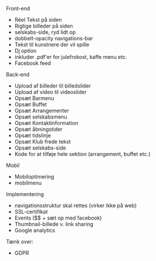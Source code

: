Front-end
- Réel Tekst på siden
- Rigtige billeder på siden
- selskabs-side, ryd lidt op
- dobbelt-opacity navigations-bar
- Tekst til kunstnere der vil spille
- Dj option
- inkluder .pdf'er for julefrokost, kaffe menu etc.
- Facebook feed

Back-end
- Upload af billeder til billedslider
- Upload af video til videoslider
- Opsæt Barmenu
- Opsæt Buffet
- Opsæt Arrangementer
- Opsæt selskabsmenu
- Opsæt Kontaktinformation
- Opsæt åbningstider
- Opsæt tidslinje
- Opsæt Klub frede tekst
- Opsæt selskabs-side
- Kode for at tilføje hele sektion (arrangement, buffet etc.)

Mobil
- Mobiloptimering
- mobilmenu

Implementering
- navigationsstruktur skal rettes (virker ikke på web)
- SSL-certifikat
- Events ($$ + sæt op med facebook)
- Thumbnail-billede v. link sharing
- Google analytics

Tænk over:
- GDPR

